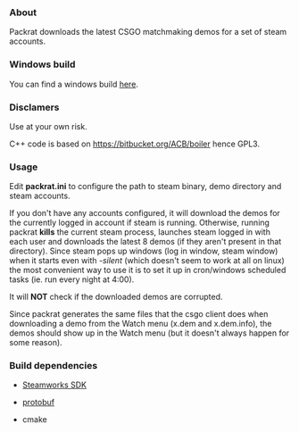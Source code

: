 ### About ###
Packrat downloads the latest CSGO matchmaking demos for a set of steam accounts.

### Windows build ###
You can find a windows build [here](https://bitbucket.org/bugdone/packrat/downloads/packrat_win32.zip).

### Disclamers ###
Use at your own risk.

C++ code is based on https://bitbucket.org/ACB/boiler hence GPL3.

### Usage ###
Edit __packrat.ini__ to configure the path to steam binary, demo directory and steam accounts.

If you don't have any accounts configured, it will download the demos for the currently logged in account if steam is running. Otherwise, running packrat __kills__ the current steam process, launches steam logged in with each user and downloads the latest 8 demos (if they aren't present in that directory). Since steam pops up windows (log in window, steam window) when it starts even with _-silent_ (which doesn't seem to work at all on linux) the most convenient way to use it is to set it up in cron/windows scheduled tasks (ie. run every night at 4:00).

It will __NOT__ check if the downloaded demos are corrupted.

Since packrat generates the same files that the csgo client does when downloading a demo from the Watch menu (x.dem and x.dem.info), the demos should show up in the Watch menu (but it doesn't always happen for some reason).

### Build dependencies ###
* [Steamworks SDK](https://partner.steamgames.com/)

* [protobuf](https://developers.google.com/protocol-buffers/docs/downloads)

* cmake
